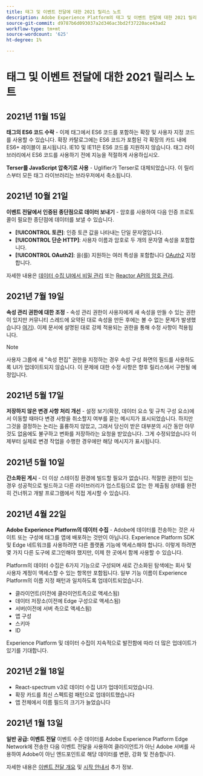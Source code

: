 ```yaml
---
title: 태그 및 이벤트 전달에 대한 2021 릴리스 노트
description: Adobe Experience Platform의 태그 및 이벤트 전달에 대한 2021 릴리스 노트입니다.
source-git-commit: d9787b6d093037a2d346ac3bd2f37220ace43ad2
workflow-type: tm+mt
source-wordcount: '625'
ht-degree: 1%

---
```


# 태그 및 이벤트 전달에 대한 2021 릴리스 노트

## 2021년 11월 15일

**태그의 ES6 코드 수락** - 이제 태그에서 ES6 코드를 포함하는 확장 및 사용자 지정 코드를 사용할 수 있습니다. 확장 카탈로그에는 ES6 코드가 포함된 각 확장의 카드 내에 ES6+ 레이블이 표시됩니다. IE10 및 IE11은 ES6 코드를 지원하지 않습니다. 태그 라이브러리에서 ES6 코드를 사용하기 전에 지능을 적절하게 사용하십시오.

**Terser를 JavaScript 압축기로 사용** - Uglifier가 Terser로 대체되었습니다. 이 릴리스부터 모든 태그 라이브러리는 브라우저에서 축소됩니다.

## 2021년 10월 21일

**이벤트 전달에서 인증된 종단점으로 데이터 보내기** - 암호를 사용하여 다음 인증 프로토콜이 필요한 종단점에 데이터를 보낼 수 있습니다.

* **[!UICONTROL 토큰]**: 인증 토큰 값을 나타내는 단일 문자열입니다.
* **[!UICONTROL 단순 HTTP]**: 사용자 이름과 암호로 두 개의 문자열 속성을 포함합니다.
* **[!UICONTROL OAuth2]**: 을(를) 지원하는 여러 특성을 포함합니다 [OAuth2](https://datatracker.ietf.org/doc/html/rfc6749) 지정합니다.

자세한 내용은 [데이터 수집 UI에서 비밀 관리](../ui/event-forwarding/secrets.md) 또는 [Reactor API의 암호 관리](../api/guides/secrets.md).

## 2021년 7월 19일

**속성 관리 권한에 대한 조정** - 속성 관리 권한이 사용자에게 새 속성을 만들 수 있는 권한이 있지만 커뮤니티 스레드에 요약된 대로 속성을 만든 후에는 볼 수 없는 문제가 발생했습니다 [여기](https://experienceleaguecommunities.adobe.com/t5/adobe-experience-platform-launch/technical-advisory-adjustments-to-the-manage-properties/ba-p/399176)). 이제 문서에 설명된 대로 강제 적용되는 권한을 통해 수정 사항이 적용됩니다.

>[!NOTE]
>
>사용자 그룹에 새 &quot;속성 편집&quot; 권한을 지정하는 경우 속성 구성 화면의 필드를 사용하도록 UI가 업데이트되지 않습니다. 이 문제에 대한 수정 사항은 향후 릴리스에서 구현될 예정입니다.

## 2021년 5월 17일

**저장하지 않은 변경 사항 처리 개선** - 설정 보기(확장, 데이터 요소 및 규칙 구성 요소)에서 이동할 때마다 변경 사항을 취소할지 여부를 묻는 메시지가 표시되었습니다. 하지만 그것을 결정하는 논리는 훌륭하지 않았고, 그래서 당신이 받은 대부분의 시간 동안 아무것도 없음에도 불구하고 변화를 저장하라는 요청을 받았습니다.  그게 수정되었습니다  이제부터 실제로 변경 작업을 수행한 경우에만 해당 메시지가 표시됩니다.

## 2021년 5월 10일

**간소화된 게시** - 더 이상 스테이징 환경에 빌드할 필요가 없습니다.  적절한 권한이 있는 경우 성공적으로 빌드하고 다른 라이브러리가 업스트림으로 없는 한 제출됨 상태를 완전히 건너뛰고 개발 프로그램에서 직접 게시할 수 있습니다.

## 2021년 4월 22일

**Adobe Experience Platform의 데이터 수집** - Adobe에 데이터를 전송하는 것은 사이트 또는 구성에 태그를 앱에 배포하는 것만이 아닙니다.  Experience Platform SDK 및 Edge 네트워크를 사용하려면 다른 플랫폼 기능에 액세스해야 합니다.  이렇게 하려면 몇 가지 다른 도구에 로그인해야 했지만, 이제 한 곳에서 함께 사용할 수 있습니다.

Platform의 데이터 수집은 6가지 기능으로 구성되며 새로 간소화된 탐색에는 회사 및 사용자 계정이 액세스할 수 있는 항목만 포함됩니다.  일부 기능 이름이 Experience Platform의 이름 지정 패턴과 일치하도록 업데이트되었습니다.

* 클라이언트(이전에 클라이언트측으로 액세스됨)
* 데이터 저장소(이전에 Edge 구성으로 액세스됨)
* 서버(이전에 서버 측으로 액세스됨)
* 앱 구성
* 스키마
* ID

Experience Platform 및 데이터 수집이 지속적으로 발전함에 따라 더 많은 업데이트가 있기를 기대합니다.

## 2021년 2월 18일

* React-spectrum v3로 데이터 수집 UI가 업데이트되었습니다.
* 확장 카드를 최신 스펙트럼 패턴으로 업데이트했습니다
* 앱 전체에서 이름 필드의 크기가 늘었습니다

## 2021년 1월 13일

**일반 공급: 이벤트 전달** 이벤트 수준 데이터를 Adobe Experience Platform Edge Network에 전송한 다음 이벤트 전달을 사용하여 클라이언트가 아닌 Adobe 서버를 사용하여 Adobe이 아닌 엔드포인트로 해당 데이터를 변환, 강화 및 전송합니다.

자세한 내용은 [이벤트 전달 개요](../ui/event-forwarding/overview.md) 및 [시작 안내서](../ui/event-forwarding/getting-started.md) 추가 정보.
